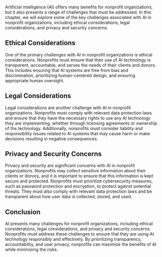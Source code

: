 

Artificial intelligence (AI) offers many benefits for nonprofit organizations, but it also presents a range of challenges that must be addressed. In this chapter, we will explore some of the key challenges associated with AI in nonprofit organizations, including ethical considerations, legal considerations, and privacy and security concerns.

Ethical Considerations
----------------------

One of the primary challenges with AI in nonprofit organizations is ethical considerations. Nonprofits must ensure that their use of AI technology is transparent, accountable, and serves the needs of their clients and donors. This includes ensuring that AI systems are free from bias and discrimination, prioritizing human-centered design, and ensuring appropriate human oversight.

Legal Considerations
--------------------

Legal considerations are another challenge with AI in nonprofit organizations. Nonprofits must comply with relevant data protection laws and ensure that they have the necessary rights to use any AI technology they are implementing, whether through licensing agreements or ownership of the technology. Additionally, nonprofits must consider liability and responsibility issues related to AI systems that may cause harm or make decisions resulting in negative consequences.

Privacy and Security Concerns
-----------------------------

Privacy and security are significant concerns with AI in nonprofit organizations. Nonprofits may collect sensitive information about their clients or donors, and it is important to ensure that this information is kept secure and protected. Nonprofits must prioritize cybersecurity measures, such as password protection and encryption, to protect against potential threats. They must also comply with relevant data protection laws and be transparent about how user data is collected, stored, and used.

Conclusion
----------

AI presents many challenges for nonprofit organizations, including ethical considerations, legal considerations, and privacy and security concerns. Nonprofits must address these challenges to ensure that they are using AI technology responsibly and effectively. By prioritizing transparency, accountability, and user privacy, nonprofits can maximize the benefits of AI while minimizing the risks.
